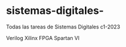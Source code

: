 # sistemas-digitales-

Todas las tareas de Sistemas Digitales
c1-2023

Verilog 
Xilinx FPGA Spartan VI

